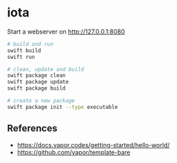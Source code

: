 # iota

Start a webserver on http://127.0.0.1:8080

```bash
# build and run
swift build
swift run

# clean, update and build
swift package clean
swift package update
swift package build

# create a new package
swift package init --type executable
```

## References

- https://docs.vapor.codes/getting-started/hello-world/
- https://github.com/vapor/template-bare